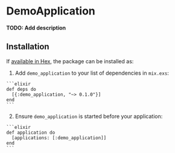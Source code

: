 # DemoApplication

**TODO: Add description**

## Installation

If [available in Hex](https://hex.pm/docs/publish), the package can be installed as:

  1. Add `demo_application` to your list of dependencies in `mix.exs`:

    ```elixir
    def deps do
      [{:demo_application, "~> 0.1.0"}]
    end
    ```

  2. Ensure `demo_application` is started before your application:

    ```elixir
    def application do
      [applications: [:demo_application]]
    end
    ```

